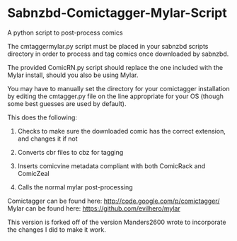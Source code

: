Sabnzbd-Comictagger-Mylar-Script
================================

A python script to post-process comics


The cmtaggermylar.py script must be placed in your sabnzbd scripts directory in order to process and tag comics once downloaded by sabnzbd.

The provided ComicRN.py script should replace the one included with the Mylar install, should you also be using Mylar.

You may have to manually set the directory for your comictagger installation by editing the cmtagger.py file on the line appropriate for your OS (though some best guesses are used by default).

This does the following:

1.  Checks to make sure the downloaded comic has the correct extension, and changes it if not

2.  Converts cbr files to cbz for tagging

3.  Inserts comicvine metadata compliant with both ComicRack and ComicZeal

4.  Calls the normal mylar post-processing


Comictagger can be found here:  http://code.google.com/p/comictagger/
Mylar can be found here:   https://github.com/evilhero/mylar

This version is forked off of the version Manders2600 wrote to incorporate the changes I did to make it work.
